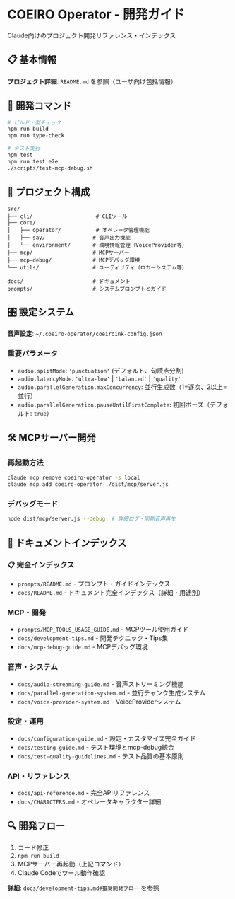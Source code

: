 # COEIRO Operator - 開発ガイド

Claude向けのプロジェクト開発リファレンス・インデックス

## 📋 基本情報

**プロジェクト詳細**: `README.md` を参照（ユーザ向け包括情報）

## 🔧 開発コマンド

```bash
# ビルド・型チェック
npm run build
npm run type-check

# テスト実行
npm test
npm run test:e2e
./scripts/test-mcp-debug.sh
```

## 📁 プロジェクト構成

```
src/
├── cli/                    # CLIツール
├── core/
│   ├── operator/           # オペレータ管理機能
│   ├── say/               # 音声出力機能  
│   └── environment/       # 環境情報管理（VoiceProvider等）
├── mcp/                   # MCPサーバー
├── mcp-debug/             # MCPデバッグ環境
└── utils/                 # ユーティリティ（ロガーシステム等）

docs/                      # ドキュメント
prompts/                   # システムプロンプトとガイド
```

## 🎛️ 設定システム

**音声設定**: `~/.coeiro-operator/coeiroink-config.json`

### 重要パラメータ

- `audio.splitMode`: `'punctuation'` (デフォルト、句読点分割)
- `audio.latencyMode`: `'ultra-low'` | `'balanced'` | `'quality'`
- `audio.parallelGeneration.maxConcurrency`: 並行生成数（1=逐次、2以上=並行）
- `audio.parallelGeneration.pauseUntilFirstComplete`: 初回ポーズ（デフォルト: `true`）

## 🛠️ MCPサーバー開発

### 再起動方法
```bash
claude mcp remove coeiro-operator -s local
claude mcp add coeiro-operator ./dist/mcp/server.js
```

### デバッグモード
```bash
node dist/mcp/server.js --debug  # 詳細ログ・同期音声再生
```

## 📖 ドキュメントインデックス

### 📋 完全インデックス
- `prompts/README.md` - プロンプト・ガイドインデックス
- `docs/README.md` - ドキュメント完全インデックス（詳細・用途別）

### MCP・開発
- `prompts/MCP_TOOLS_USAGE_GUIDE.md` - MCPツール使用ガイド
- `docs/development-tips.md` - 開発テクニック・Tips集
- `docs/mcp-debug-guide.md` - MCPデバッグ環境

### 音声・システム
- `docs/audio-streaming-guide.md` - 音声ストリーミング機能
- `docs/parallel-generation-system.md` - 並行チャンク生成システム
- `docs/voice-provider-system.md` - VoiceProviderシステム

### 設定・運用
- `docs/configuration-guide.md` - 設定・カスタマイズ完全ガイド
- `docs/testing-guide.md` - テスト環境とmcp-debug統合
- `docs/test-quality-guidelines.md` - テスト品質の基本原則

### API・リファレンス
- `docs/api-reference.md` - 完全APIリファレンス
- `docs/CHARACTERS.md` - オペレータキャラクター詳細

## 🔍 開発フロー

1. コード修正
2. `npm run build`
3. MCPサーバー再起動（上記コマンド）  
4. Claude Codeでツール動作確認

**詳細**: `docs/development-tips.md#推奨開発フロー` を参照